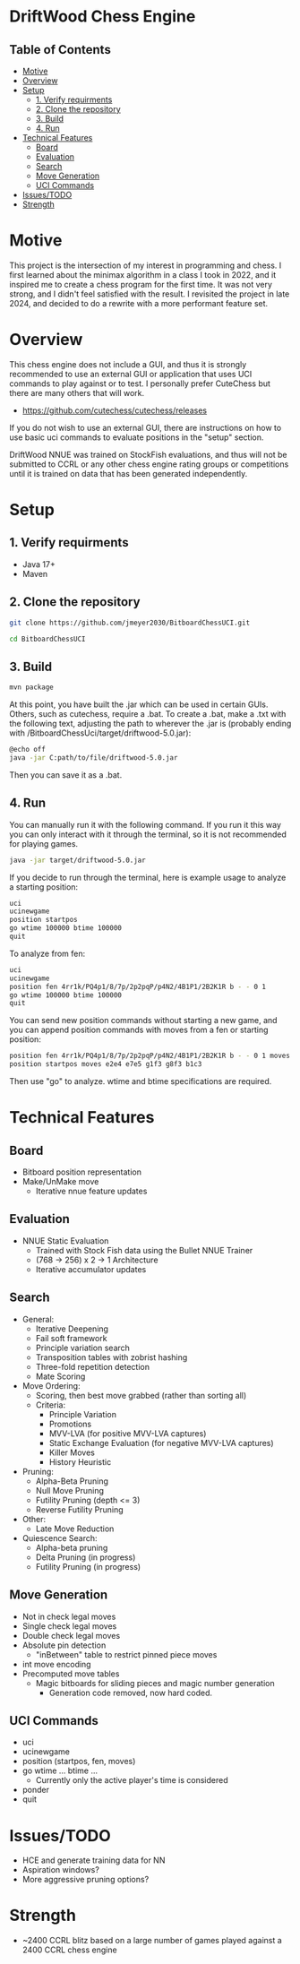 # DriftWood Chess Engine

## Table of Contents

- [Motive](#motive)
- [Overview](#overview)
- [Setup](#setup)
  - [1. Verify requirments](#1-verify-requirments)
  - [2. Clone the repository](#2-clone-the-repository)
  - [3. Build](#3-build)
  - [4. Run](#4-run)
- [Technical Features](#technical-features)
  - [Board](#board)
  - [Evaluation](#evaluation)
  - [Search](#search)
  - [Move Generation](#move-generation)
  - [UCI Commands](#uci-commands)
- [Issues/TODO](#issuestodo)
- [Strength](#strength)

# Motive

This project is the intersection of my interest in programming and chess. 
I first learned about the minimax algorithm in a class I took in 2022, and it inspired me
to create a chess program for the first time. It was not very strong, and I didn't feel
satisfied with the result. I revisited the project in late 2024, and decided to do a 
rewrite with a more performant feature set.

# Overview

This chess engine does not include a GUI, and thus it is strongly recommended to use
an external GUI or application that uses UCI commands to play against or to test.
I personally prefer CuteChess but there are many others that will work. 

 - https://github.com/cutechess/cutechess/releases

If you do not wish to use an external GUI, there are instructions on how to use basic
uci commands to evaluate positions in the "setup" section.

DriftWood NNUE was trained on StockFish evaluations, and thus will not be submitted
to CCRL or any other chess engine rating groups or competitions until it is trained on
data that has been generated independently.

# Setup

## 1. Verify requirments

 - Java 17+
 - Maven 

## 2. Clone the repository

```bash
git clone https://github.com/jmeyer2030/BitboardChessUCI.git

cd BitboardChessUCI
```

## 3. Build

```bash
mvn package
```

At this point, you have built the .jar which can be used in certain GUIs. Others, such as
cutechess, require a .bat. To create a .bat, make a .txt with the following text, adjusting
the path to wherever the .jar is (probably ending with /BitboardChessUci/target/driftwood-5.0.jar):
```bash
@echo off
java -jar C:path/to/file/driftwood-5.0.jar
```
Then you can save it as a .bat.

## 4. Run

You can manually run it with the following command. If you run it this way you
can only interact with it through the terminal, so it is not recommended for playing
games.

```bash
java -jar target/driftwood-5.0.jar
```

If you decide to run through the terminal, here is example usage to analyze a starting position:

```bash
uci
ucinewgame
position startpos
go wtime 100000 btime 100000
quit
```

To analyze from fen:
```bash
uci
ucinewgame
position fen 4rr1k/PQ4p1/8/7p/2p2pqP/p4N2/4B1P1/2B2K1R b - - 0 1
go wtime 100000 btime 100000
quit
```
You can send new position commands without starting a new game, and you can
 append position commands with moves from a fen or starting position:
 ```bash
position fen 4rr1k/PQ4p1/8/7p/2p2pqP/p4N2/4B1P1/2B2K1R b - - 0 1 moves e8e2 f3g5
position startpos moves e2e4 e7e5 g1f3 g8f3 b1c3
 ```
 Then use "go" to analyze. wtime and btime specifications are required.

# Technical Features

## Board
- Bitboard position representation
- Make/UnMake move
  - Iterative nnue feature updates

## Evaluation

- NNUE Static Evaluation
    - Trained with Stock Fish data using the Bullet NNUE Trainer
    - (768 -> 256) x 2 -> 1 Architecture
    - Iterative accumulator updates 

## Search

- General:
  - Iterative Deepening
  - Fail soft framework
  - Principle variation search
  - Transposition tables with zobrist hashing
  - Three-fold repetition detection
  - Mate Scoring
- Move Ordering:
  - Scoring, then best move grabbed (rather than sorting all) 
  - Criteria: 
    - Principle Variation
    - Promotions 
    - MVV-LVA (for positive MVV-LVA captures)
    - Static Exchange Evaluation (for negative MVV-LVA captures)
    - Killer Moves
    - History Heuristic
- Pruning:
  - Alpha-Beta Pruning
  - Null Move Pruning
  - Futility Pruning (depth <= 3)
  - Reverse Futility Pruning
- Other:
  - Late Move Reduction
- Quiescence Search:
  - Alpha-beta pruning 
  - Delta Pruning (in progress)
  - Futility Pruning (in progress)

## Move Generation

- Not in check legal moves
- Single check legal moves
- Double check legal moves
- Absolute pin detection
  - "inBetween" table to restrict pinned piece moves
- int move encoding
- Precomputed move tables
  - Magic bitboards for sliding pieces and magic number generation
    - Generation code removed, now hard coded.

## UCI Commands

- uci
- ucinewgame
- position (startpos, fen, moves)
- go wtime ... btime ...
    - Currently only the active player's time is considered
- ponder
- quit


# Issues/TODO

- HCE and generate training data for NN 
- Aspiration windows?
- More aggressive pruning options?

# Strength

- ~2400 CCRL blitz based on a large number of games played against a 2400 CCRL chess engine
